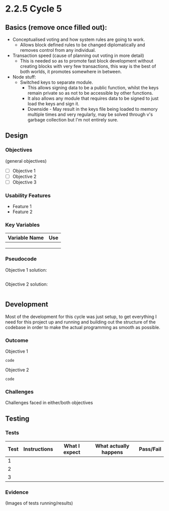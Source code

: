 # 2.2.5 Cycle 5

## Basics (remove once filled out):

* Conceptualised voting and how system rules are going to work.
  * Allows block defined rules to be changed diplomatically and removes control from any individual.
* Transaction speed (cause of planning out voting in more detail)
  * This is needed so as to promote fast block development without creating blocks with very few transactions, this way is the best of both worlds, it promotes somewhere in between.
* Node stuff:
  * Switched keys to separate module.
    * This allows signing data to be a public function, whilst the keys remain private so as not to be accessible by other functions.
    * It also allows any module that requires data to be signed to just load the keys and sign it.
    * Downside - May result in the keys file being loaded to memory multiple times and very regularly, may be solved through v's garbage collection but I'm not entirely sure.&#x20;

## Design

### Objectives

(general objectives)

* [ ] Objective 1
* [ ] Objective 2
* [ ] Objective 3

### Usability Features

* Feature 1
* Feature 2

### Key Variables

| Variable Name | Use |
| ------------- | --- |
|               |     |
|               |     |
|               |     |

### Pseudocode

Objective 1 solution:

```
```

Objective 2 solution:

```
```

## Development

Most of the development for this cycle was just setup, to get everything I need for this project up and running and building out the structure of the codebase in order to make the actual programming as smooth as possible.

### Outcome

Objective 1

```
code
```

Objective 2

```
code
```

### Challenges

Challenges faced in either/both objectives

## Testing

### Tests

| Test | Instructions | What I expect | What actually happens | Pass/Fail |
| ---- | ------------ | ------------- | --------------------- | --------- |
| 1    |              |               |                       |           |
| 2    |              |               |                       |           |
| 3    |              |               |                       |           |

### Evidence

(Images of tests running/results)
